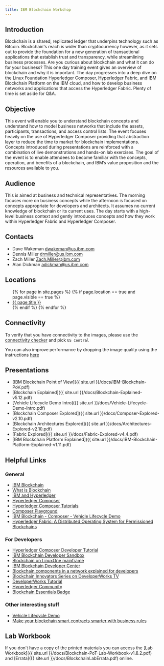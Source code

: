 ```yaml
---
title: IBM Blockchain Workshop
---
```


## Introduction
Blockchain is a shared, replicated ledger that underpins technology such as Bitcoin. Blockchain's reach is wider than cryptocurrency however, as it sets out to provide the foundation for a new generation of transactional applications that establish trust and transparency, while streamlining business processes. Are you curious about blockchain and what it can do for your business? This one day training event gives an overview of blockchain and why it is important. The day progresses into a deep dive on the Linux Foundation Hyperledger Composer, Hyperledger Fabric, and IBM Blockchain Platform on the IBM  cloud, and how to develop business networks and applications that access the Hyperledger Fabric. Plenty of time is set aside for Q&A.

## Objective
This event will enable you to understand blockchain concepts and understand how to model business networks that include the assets, participants, transactions, and access control lists. The event focuses heavily on the use of Hyperledger Composer providing that abstraction layer to reduce the time to market for blockchain implementations. Concepts introduced during presentations are reinforced with a combination of live demonstrations and hands-on lab exercises. The goal of the event is to enable attendees to become familiar with the concepts, operation, and benefits of a blockchain, and IBM’s value proposition and the resources available to you.

## Audience
This is aimed at business and technical representatives. The morning focuses more on business concepts while the afternoon is focused on concepts appropriate for developers and architects. It assumes no current knowledge of blockchain or its current uses. The day starts with a high-level business context and gently introduces concepts and how they work within Hyperledger Fabric and Hyperledger Composer. 

## Contacts
- Dave Wakeman [dwakeman@us.ibm.com](mailto:dwakeman@us.ibm.com?subject=IBM%20Blockchain%20Workshop)
- Dennis Miller [drmiller@us.ibm.com](mailto:drmiller@us.ibm.com?subject=IBM%20Blockchain%20Workshop)
- Zach Miller [Zach.Miller@ibm.com](mailto:Zach.Miller@ibm.com?subject=IBM%20Blockchain%20Workshop)
- Alan Dickman [adickman@us.ibm.com](mailto:adickman@us.ibm.com?subject=IBM%20Blockchain%20Workshop)

## Locations
<ul>
{% for page in site.pages %}
    {% if page.location == true and page.visible == true %}
    <li><a href="{{ site.baseurl }}{{ page.url }}">{{ page.title }}</a></li>
    {% endif %}
{% endfor %}
</ul>

## Connectivity
To verify that you have connectivity to the images, please use the [connectivity checker](https://cloud.skytap.com/connectivity) and pick `US Central`

You can also improve performance by dropping the image quality using the instructions [here](https://help.skytap.com/improving-browser-client-performance.html)


## Presentations
- [IBM Blockchain Point of View]({{ site.url }}/docs/IBM-Blockchain-PoV.pdf)
- [Blockchain Explained]({{ site.url }}/docs/Blockchain-Explained-v5.12.pdf)
- [Vehicle Lifecycle Demo Intro]({{ site.url }}/docs/Vehicle-Lifecycle-Demo-Intro.pdf)
- [Blockchain Composer Explored]({{ site.url }}/docs/Composer-Explored-v2.10.pdf)
- [Blockchain Architectures Explored]({{ site.url }}/docs/Architectures-Explored-v2.10.pdf)
- [Fabric Explored]({{ site.url }}/docs/Fabric-Explored-v4.4.pdf)
- [IBM Blockchain Platform Explained]({{ site.url }}/docs/IBM-Blockchain-Platform-Explained-v1.11.pdf)

## Helpful Links
### General
- [IBM Blockchain](http://www.ibm.com/blockchain)
- [What is Blockchain](https://www.ibm.com/blockchain/what-is-blockchain.html)
- [IBM and Hyperledger](https://www.ibm.com/blockchain/hyperledger.html)
- [Hyperledger Composer](https://hyperledger.github.io/composer/latest/)
- [Hyperledger Composer Tutorials](https://hyperledger.github.io/composer/latest/tutorials/tutorials)
- [Composer Playground](http://composer-playground.mybluemix.net)
- [IBM Blockchain - Composer - Vehicle Lifecycle Demo](https://bluedemos.com/show/159)
- [Hyperledger Fabric: A Distributed Operating System for Permissioned Blockchains](https://arxiv.org/abs/1801.10228v1)

### For Developers
- [Hyperledger Composer Developer Tutorial](https://hyperledger.github.io/composer/latest/tutorials/developer-tutorial.html)
- [IBM Blockchain Developer Sandbox](https://developer.ibm.com/blockchain/sandbox/)
- [Blockchain on LinuxOne mainframe](https://developer.ibm.com/code/patterns/run-blockchain-technology-on-a-linux-mainframe/)
- [IBM Blockchain Developer Center](https://developer.ibm.com/blockchain/)
- [Blockchain components in a network explained for developers](https://www.youtube.com/watch?v=sJaT2L99BUo)
- [Blockchain Innovators Series on DeveloperWorks TV](https://developer.ibm.com/tv/blockchain-innovators/)
- [DeveloperWorks Tutorial](https://www.ibm.com/developerworks/cloud/library/cl-model-test-your-blockchain-network-with-hyperledger-composer-playground/index.html?social_post=1136571756&fst=Learn)
- [Hyperledger Community](https://hyperledger.github.io/composer/latest/support/support-index.html)
- [Blockchain Essentials Badge](https://developer.ibm.com/courses/all/blockchain-essentials/)

### Other interesting stuff
- [Vehicle Lifecycle Demo](https://www.youtube.com/watch?v=cNvOQp8r0xo&t=244)
- [Make your blockchain smart contracts smarter with business rules](https://www.ibm.com/developerworks/library/mw-1708-mery-blockchain/1708-mery.html)


## Lab Workbook
If you don't have a copy of the printed materials you can access the [Lab Workbook]({{ site.url }}/docs/Blockchain-PoT-Lab-Workbook-v1.8.2.pdf) and [Errata]({{ site.url }}/docs/BlockchainLabErrata.pdf) online.


